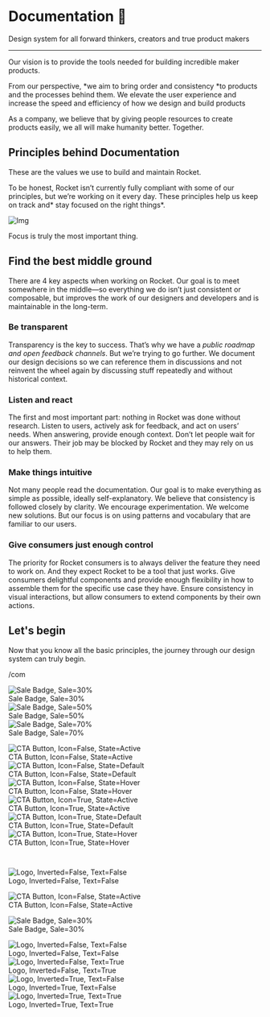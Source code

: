 
# Documentation 🚀

Design system for all forward thinkers, creators and true product makers

---

Our vision is to provide the tools needed for building incredible maker products.

From our perspective, *we aim to bring order and consistency *to products and the processes behind them. We elevate the user experience and increase the speed and efficiency of how we design and build products

As a company, we believe that by giving people resources to create products easily, we all will make humanity better. Together.

## Principles behind Documentation

These are the values we use to build and maintain Rocket.

To be honest, Rocket isn’t currently fully compliant with some of our principles, but we’re working on it every day. These principles help us keep on track and* stay focused on the right things*.

![Img](https://studio-assets.supernova.io/design-systems/14533/9289758a-6300-472a-bbc6-a57098081abf.jpeg)

Focus is truly the most important thing.

## Find the best middle ground

There are 4 key aspects when working on Rocket. Our goal is to meet somewhere in the middle—so everything we do isn’t just consistent or composable, but improves the work of our designers and developers and is maintainable in the long-term.

### Be transparent

Transparency is the key to success. That’s why we have a *public roadmap and open feedback channels*. But we’re trying to go further. We document our design decisions so we can reference them in discussions and not reinvent the wheel again by discussing stuff repeatedly and without historical context.

### Listen and react

The first and most important part: nothing in Rocket was done without research. Listen to users, actively ask for feedback, and act on users’ needs. When answering, provide enough context. Don’t let people wait for our answers. Their job may be blocked by Rocket and they may rely on us to help them.

### Make things intuitive

Not many people read the documentation. Our goal is to make everything as simple as possible, ideally self-explanatory. We believe that consistency is followed closely by clarity. We encourage experimentation. We welcome new solutions. But our focus is on using patterns and vocabulary that are familiar to our users.

### Give consumers just enough control

The priority for Rocket consumers is to always deliver the feature they need to work on. And they expect Rocket to be a tool that just works. Give consumers delightful components and provide enough flexibility in how to assemble them for the specific use case they have. Ensure consistency in visual interactions, but allow consumers to extend components by their own actions.

## Let's begin

Now that you know all the basic principles, the journey through our design system can truly begin.

/com

  
![Sale Badge, Sale=30%](https://studio-assets.supernova.io/design-systems/14533/78ca6676-733d-47d8-b9c1-757744150199.png)  
Sale Badge, Sale=30%  
![Sale Badge, Sale=50%](https://studio-assets.supernova.io/design-systems/14533/f0a2b90a-1ed4-4fca-b116-2bc737844e4b.png)  
Sale Badge, Sale=50%  
![Sale Badge, Sale=70%](https://studio-assets.supernova.io/design-systems/14533/e840968b-cba5-4946-933e-1313dd708c79.png)  
Sale Badge, Sale=70%  


  
![CTA Button, Icon=False, State=Active](https://studio-assets.supernova.io/design-systems/14533/fb89b762-d16a-4a27-9328-82d660788e97.png)  
CTA Button, Icon=False, State=Active  
![CTA Button, Icon=False, State=Default](https://studio-assets.supernova.io/design-systems/14533/6f1aa8a9-78b3-4f4d-9cc4-4061468d5cb8.png)  
CTA Button, Icon=False, State=Default  
![CTA Button, Icon=False, State=Hover](https://studio-assets.supernova.io/design-systems/14533/c3d149ab-c99c-4379-b67a-94719e24f322.png)  
CTA Button, Icon=False, State=Hover  
![CTA Button, Icon=True, State=Active](https://studio-assets.supernova.io/design-systems/14533/43f19dd9-4d6c-4886-b5d3-1cd4e85dad2a.png)  
CTA Button, Icon=True, State=Active  
![CTA Button, Icon=True, State=Default](https://studio-assets.supernova.io/design-systems/14533/b09d267e-5319-4b83-a655-ce085ddf46b7.png)  
CTA Button, Icon=True, State=Default  
![CTA Button, Icon=True, State=Hover](https://studio-assets.supernova.io/design-systems/14533/b907c433-11d6-4afc-ade5-884d32128c54.png)  
CTA Button, Icon=True, State=Hover  


```javascript  
  
```

  
![Logo, Inverted=False, Text=False](https://studio-assets.supernova.io/design-systems/14533/5cb43c52-4dcb-4c52-a07a-b43bd7c1bcd5.png)  
Logo, Inverted=False, Text=False  


  
  


  
![CTA Button, Icon=False, State=Active](https://studio-assets.supernova.io/design-systems/14533/fb89b762-d16a-4a27-9328-82d660788e97.png)  
CTA Button, Icon=False, State=Active  


  
![Sale Badge, Sale=30%](https://studio-assets.supernova.io/design-systems/14533/78ca6676-733d-47d8-b9c1-757744150199.png)  
Sale Badge, Sale=30%  


  
![Logo, Inverted=False, Text=False](https://studio-assets.supernova.io/design-systems/14533/5cb43c52-4dcb-4c52-a07a-b43bd7c1bcd5.png)  
Logo, Inverted=False, Text=False  
![Logo, Inverted=False, Text=True](https://studio-assets.supernova.io/design-systems/14533/94c232cc-8e53-4960-a04a-35e557816ba1.png)  
Logo, Inverted=False, Text=True  
![Logo, Inverted=True, Text=False](https://studio-assets.supernova.io/design-systems/14533/0a120abf-36a9-4dc1-acbd-12b06eb92b57.png)  
Logo, Inverted=True, Text=False  
![Logo, Inverted=True, Text=True](https://studio-assets.supernova.io/design-systems/14533/2351131f-074e-4db7-b4c0-99e6b715a73c.png)  
Logo, Inverted=True, Text=True  
